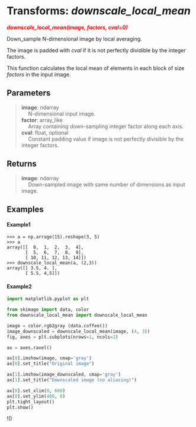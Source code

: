 # Transforms: _**downscale_local_mean**_

<span style= "color:red">_**downscale_local_mean(image, factors, cval=0)**_

Down_sample N-dimensional image by local averaging.

The image is padded with _cval_ if it is not perfectly dividible by the integer factors.

This function calculates the local mean of elements in each block of size _factors_ in the input image.

## **Parameters**
>  
> **image**: ndarray\
> &emsp; N-dimensional input image.\
> **factor**: array_like\
> &emsp; Array containing down-sampling integer factor along each axis.\
> **cval**: float, optional\
> &emsp; Constant padding value if image is not perfectly divisible by the integer factors.

## **Returns**
> **image**: ndarray\
> &emsp; Down-sampled image with same number of dimensions as input image. 

## **Examples**
#### Example1
```
>>> a = np.arrage(15).reshape(3, 5)
>>> a
array([[  0,  1,  2,  3,  4],
       [  5,  6,  7,  8,  9],
       [ 10, 11, 12, 13, 14]])
>>> downscale_local_mean(a, (2,3))
array([[ 3.5, 4. ],
       [ 5.5, 4,5]])
```
#### Example2
```python
import matplotlib.pyplot as plt

from skimage import data, color
from downscale_local_mean import downscale_local_mean

image = color.rgb2gray (data.coffee())
image_downscaled = downscale_local_mean(image, (4, 3))
fig, axes = plt.subplots(nrows=1, ncols=2)

ax = axes.ravel()

ax[0].imshow(image, cmap='gray')
ax[0].set_title("Original image")

ax[1].imshow(image_downscaled, cmap='gray')
ax[1].set_title("Downscaled image (no aliasing)")

ax[0].set_xlim(0, 600)
ax[0].set_ylim(400, 0)
plt.tight_layout()
plt.show()
```
!()

